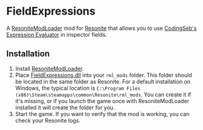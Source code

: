 # FieldExpressions

A [ResoniteModLoader](https://github.com/resonite-modding-group/ResoniteModLoader) mod for [Resonite](https://resonite.com/) that allows you to use [CodingSeb's Expression Evaluator](https://github.com/codingseb/ExpressionEvaluator/wiki/Getting-Started) in inspector fields.

## Installation
1. Install [ResoniteModLoader](https://github.com/resonite-modding-group/ResoniteModLoader).
2. Place [FieldExpressions.dll](https://github.com/Toxic-Cookie/FieldExpressions/releases) into your `rml_mods` folder. This folder should be located in the same folder as Resonite. For a default installation on Windows, the typical location is `C:\Program Files (x86)\Steam\steamapps\common\Resonite\rml_mods`. You can create it if it's missing, or if you launch the game once with ResoniteModLoader installed it will create the folder for you.
3. Start the game. If you want to verify that the mod is working, you can check your Resonite logs.

